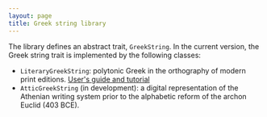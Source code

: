 ```yaml
---
layout: page
title: Greek string library
---
```


The library defines an abstract trait, `GreekString`.  In the current version, the Greek string trait is implemented by the following classes:

- `LiteraryGreekString`: polytonic Greek in the orthography of modern print editions. [User's guide  and tutorial](../litgreek)
- `AtticGreekString` (in development): a digital representation of the Athenian writing system prior to the alphabetic reform of the archon Euclid (403 BCE).
